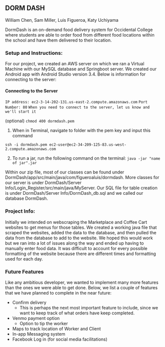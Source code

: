 ## DORM DASH
William Chen, Sam Miller, Luis Figueroa, Katy Uchiyama

DormDash is an on-demand food delivery system for Occidental College where students are able to order food from different food locations within the school and have them delivered to their location. 

### Setup and Instructions:
For our project, we created an AWS server on which we ran a Virtual Machine with our MySQL database and Springboot server. We created our Android app with Android Studio version 3.4. Below is information for connecting to the server:


#### Connecting to the Server
```IP address: ec2-3-14-202-131.us-east-2.compute.amazonaws.com```
```Port Number: 80```
```When you need to connect to the server, let us know and we'll start it```

(optional) ```chmod 400 dormdash.pem```

1. When in Terminal, navigate to folder with the pem key and input this command

```ssh -i dormdash.pem ec2-user@ec2-34-209-125-83.us-west-2.compute.amazonaws.com```

2. To run a jar, run the following command on the terminal:
```java -jar "name of jar".jar```

Within our zip file, most of our classes can be found under DormDash/app/src/main/java/com/figueroaluis/dormdash. More classes for our server is under DormDash/Server Info/Login_Register/src/main/java/MyServer. Our SQL file for table creation is under DormDash/Server Info/DormDash_db.sql and we called our database DormDash.

### Project Info:
Initially we intended on webscraping the Marketplace and Coffee Cart websites to get menus for those tables. We created a working java file that scraped the websites, added the data to the database, and then pulled the data from the database to add to the website. We hoped this would work but we ran into a lot of issues along the way and ended up having to manually enter food data. It was difficult to account for every possible formatting of the website because there are different times and formatting used for each day.

### Future Features
Like any ambitious developer, we wanted to implement many more features than the ones we were able to get done.
Below, we list a couple of features that we have planned to complete in the near future:
* Confirm delivery
  * This is perhaps the next most important feature to include, since we want to keep track of what orders have keep completed.
* Venmo payment option
  * Option to tip the worker
* Maps to track location of Worker and Client
* In-app Messaging system
* Facebook Log in (for social media facilitations) 
